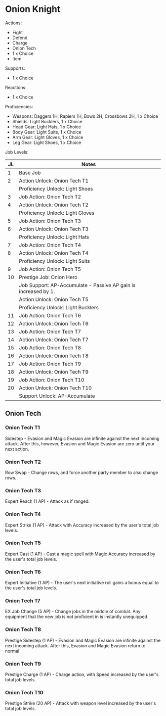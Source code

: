 # Onion Knight

Actions:

- Fight
- Defend
- Charge
- Onion Tech
- 1 x Choice
- Item

Supports:

- 1 x Choice

Reactions:

- 1 x Choice

Proficiencies:

- Weapons: Daggers 1H, Rapiers 1H, Bows 2H, Crossbows 2H, 1 x Choice
- Shields: Light Bucklers, 1 x Choice
- Head Gear: Light Hats, 1 x Choice
- Body Gear: Light Suits, 1 x Choice
- Arm Gear: Light Gloves, 1 x Choice
- Leg Gear: Light Shoes, 1 x Choice

Job Levels:

| JL | Notes |
| --- | --- |
| 1 | Base Job
| 2 | Action Unlock: Onion Tech T1
|   | Proficiency Unlock: Light Shoes
| 3 | Job Action: Onion Tech T2
| 4 | Action Unlock: Onion Tech T2
|   | Proficiency Unlock: Light Gloves
| 5 | Job Action: Onion Tech T3
| 6 | Action Unlock: Onion Tech T3
|   | Proficiency Unlock: Light Hats
| 7 | Job Action: Onion Tech T4
| 8 | Action Unlock: Onion Tech T4
|   | Proficiency Unlock: Light Suits
| 9 | Job Action: Onion Tech T5
| 10 | Prestige Job: Onion Hero
|    | Job Support: AP-Accumulate - Passive AP gain is increased by 1.
|    | Action Unlock: Onion Tech T5
|    | Proficiency Unlock: Light Bucklers
| 11 | Job Action: Onion Tech T6
| 12 | Action Unlock: Onion Tech T6
| 13 | Job Action: Onion Tech T7
| 14 | Action Unlock: Onion Tech T7
| 15 | Job Action: Onion Tech T8
| 16 | Action Unlock: Onion Tech T8
| 17 | Job Action: Onion Tech T9
| 18 | Action Unlock: Onion Tech T9
| 19 | Job Action: Onion Tech T10
| 20 | Action Unlock: Onion Tech T10
|    | Support Unlock: AP-Accumulate

## Onion Tech

### Onion Tech T1

Sidestep - Evasion and Magic Evasion are infinite against the next incoming attack. After this, however, Evasion and Magic Evasion are zero until your next action.

### Onion Tech T2

Row Swap - Change rows, and force another party member to also change rows.

### Onion Tech T3

Expert Reach (1 AP) - Attack as if ranged.

### Onion Tech T4

Expert Strike (1 AP) - Attack with Accuracy increased by the user's total job levels.

### Onion Tech T5

Expert Cast (1 AP) - Cast a magic spell with Magic Accuracy increased by the user's total job levels.

### Onion Tech T6

Expert Initiative (1 AP) - The user's next initiative roll gains a bonus equal to the user's total job levels.

### Onion Tech T7

EX Job Change (5 AP) - Change jobs in the middle of combat. Any equipment that the new job is not proficient in is instantly unequipped.

### Onion Tech T8

Prestige Sidestep (1 AP) - Evasion and Magic Evasion are infinite against the next incoming attack. After this, Evasion and Magic Evasion return to normal.

### Onion Tech T9

Prestige Charge (1 AP) - Charge action, with Speed increased by the user's total job levels.

### Onion Tech T10

Prestige Strike (20 AP) - Attack with weapon level increased by the user's total job levels.
